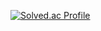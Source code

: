 [![Solved.ac Profile](http://mazassumnida.wtf/api/v2/generate_badge?boj=hattal7)](https://solved.ac/hattal7/)

